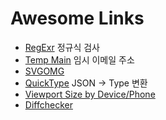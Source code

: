 # Awesome Links
- [RegExr](https://regexr.com/) 정규식 검사
- [Temp Main](https://temp-mail.org/) 임시 이메일 주소
- [SVGOMG](https://jakearchibald.github.io/svgomg/)
- [QuickType](https://app.quicktype.io/?l=ts) JSON -> Type 변환
- [Viewport Size by Device/Phone](https://viewportsizer.com/devices)
- [Diffchecker](https://www.diffchecker.com/text-compare/)
